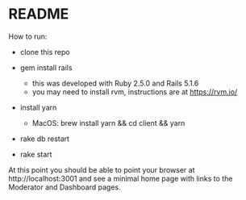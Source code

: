 # README

How to run:

- clone this repo

- gem install rails
  - this was developed with Ruby 2.5.0 and Rails 5.1.6
  - you may need to install rvm, instructions are at https://rvm.io/

- install yarn
  - MacOS: brew install yarn && cd client && yarn

- rake db restart

- rake start

At this point you should be able to point your browser at http://localhost:3001 and see a minimal home page with links to the Moderator and Dashboard pages.
